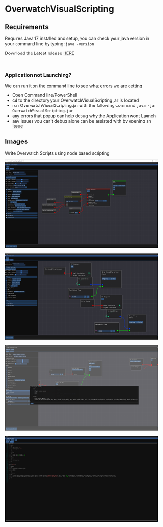 # OverwatchVisualScripting

## Requirements
Requires Java 17 installed and setup, you can check your java version in your command line by typing: `java -version`

Download the Latest release [HERE](https://github.com/blockout22/OverwatchVisualScripting/releases/latest)

<br>

### Application not Launching?
We can run it on the command line to see what errors we are getting

* Open Command line/PowerShell
* cd to the directory your OverwatchVisualScripting.jar is located
* run OverwatchVisualScripting.jar with the following command `java -jar OverwatchVisualScripting.jar`
* any errors that popup can help debug why the Application wont Launch
* any issues you can't debug alone can be assisted with by opening an [Issue](https://github.com/blockout22/OverwatchVisualScripting/issues)

## Images

 Write Overwatch Scripts using node based scripting

![img](Images/img7.png)

![img](Images/img6.png)
 
![img](Images/img4.png)

![img](Images/img2.png)
